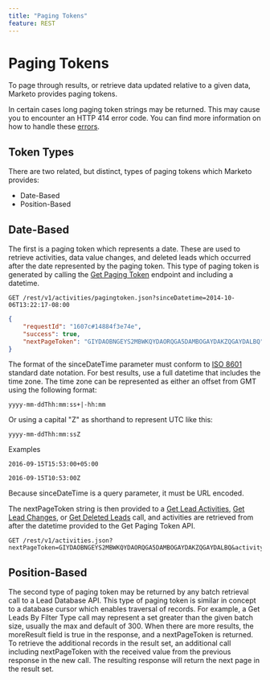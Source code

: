 ```yaml
---
title: "Paging Tokens"
feature: REST
---
```


# Paging Tokens

To page through results, or retrieve data updated relative to a given data, Marketo provides paging tokens.

In certain cases long paging token strings may be returned. This may cause you to encounter an HTTP 414 error code. You can find more information on how to handle these [errors](error-codes.md).

## Token Types

There are two related, but distinct, types of paging tokens which Marketo provides:

- Date-Based
- Position-Based

## Date-Based

The first is a paging token which represents a date. These are used to retrieve activities, data value changes, and deleted leads which occurred after the date represented by the paging token. This type of paging token is generated by calling the [Get Paging Token](https://developer.adobe.com/marketo-apis/api/mapi/#tag/Activities/operation/getActivitiesPagingTokenUsingGET) endpoint and including a datetime.

```
GET /rest/v1/activities/pagingtoken.json?sinceDatetime=2014-10-06T13:22:17-08:00
```

```json
{
    "requestId": "1607c#14884f3e74e",
    "success": true,
    "nextPageToken": "GIYDAOBNGEYS2MBWKQYDAORQGA5DAMBOGAYDAKZQGAYDALBQ"
}
```

The format of the sinceDateTime parameter must conform to [ISO 8601](https://en.wikipedia.org/wiki/ISO_8601) standard date notation. For best results, use a full datetime that includes the time zone. The time zone can be represented as either an offset from GMT using the following format:

`yyyy-mm-ddThh:mm:ss+|-hh:mm`

Or using a capital "Z" as shorthand to represent UTC like this:

`yyyy-mm-ddThh:mm:ssZ`

Examples

`2016-09-15T15:53:00+05:00`

`2016-09-15T10:53:00Z`

Because sinceDateTime is a query parameter, it must be URL encoded.

The nextPageToken string is then provided to a [Get Lead Activities](https://developer.adobe.com/marketo-apis/api/mapi/#tag/Activities/operation/getLeadActivitiesUsingGET), [Get Lead Changes](https://developer.adobe.com/marketo-apis/api/mapi/#tag/Activities/operation/getLeadChangesUsingGET), or [Get Deleted Leads](https://developer.adobe.com/marketo-apis/api/mapi/#tag/Activities/operation/getDeletedLeadsUsingGET) call, and activities are retrieved from after the datetime provided to the Get Paging Token API.

```
GET /rest/v1/activities.json?nextPageToken=GIYDAOBNGEYS2MBWKQYDAORQGA5DAMBOGAYDAKZQGAYDALBQ&activityTypeIds=1&activityTypeIds=12
```

## Position-Based

The second type of paging token may be returned by any batch retrieval call to a Lead Database API. This type of paging token is similar in concept to a database cursor which enables traversal of records. For example, a Get Leads By Filter Type call may represent a set greater than the given batch size, usually the max and default of 300. When there are more results, the moreResult field is true in the response, and a nextPageToken is returned. To retrieve the additional records in the result set, an additional call including nextPageToken with the received value from the previous response in the new call. The resulting response will return the next page in the result set.
